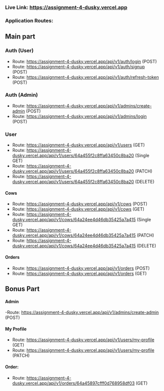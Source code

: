 ### Live Link: https://assignment-4-dusky.vercel.app

### Application Routes:

## Main part

### Auth (User)

- Route: https://assignment-4-dusky.vercel.app/api/v1/auth/login (POST)
- Route: https://assignment-4-dusky.vercel.app/api/v1/auth/signup (POST)
- Route: https://assignment-4-dusky.vercel.app/api/v1/auth/refresh-token (POST)

### Auth (Admin)

- Route: https://assignment-4-dusky.vercel.app/api/v1/admins/create-admin (POST)
- Route: https://assignment-4-dusky.vercel.app/api/v1/admins/login (POST)

### User

- Route: https://assignment-4-dusky.vercel.app/api/v1/users (GET)
- Route: https://assignment-4-dusky.vercel.app/api/v1/users/64a455f2c8ffa63450c8ba20 (Single GET)
- Route: https://assignment-4-dusky.vercel.app/api/v1/users/64a455f2c8ffa63450c8ba20 (PATCH)
- Route: https://assignment-4-dusky.vercel.app/api/v1/users/64a455f2c8ffa63450c8ba20 (DELETE)

#### Cows

- Route: https://assignment-4-dusky.vercel.app/api/v1/cows (POST)
- Route: https://assignment-4-dusky.vercel.app/api/v1/cows (GET)
- Route: https://assignment-4-dusky.vercel.app/api/v1/cows/64a24ee4d46db35425a7a415 (Single GET)
- Route: https://assignment-4-dusky.vercel.app/api/v1/cows/64a24ee4d46db35425a7a415 (PATCH)
- Route: https://assignment-4-dusky.vercel.app/api/v1/cows/64a24ee4d46db35425a7a415 (DELETE)

#### Orders

- Route: https://assignment-4-dusky.vercel.app/api/v1/orders (POST)
- Route: https://assignment-4-dusky.vercel.app/api/v1/orders (GET)

## Bonus Part

#### Admin

-Route: https://assignment-4-dusky.vercel.app/api/v1/admins/create-admin (POST)

#### My Profile

- Route: https://assignment-4-dusky.vercel.app/api/v1/users/my-profile (GET)
- Route: https://assignment-4-dusky.vercel.app/api/v1/users/my-profile (PATCH)

#### Order:

- Route: https://assignment-4-dusky.vercel.app/api/v1/orders/64a45897cfff0d768958df03 (GET)
